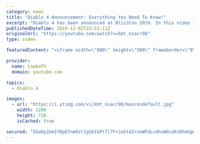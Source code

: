 ```yaml
---
category: news
title: "Diablo 4 Announcement: Everything You Need To Know!"
excerpt: "Diablo 4 has been announced at BlizzCon 2019. In this video I go over everything you need to know about this upcoming Blizzard Entertainment game."
publishedDateTime: 2019-11-02T22:51:11Z
originalUrl: "https://youtube.com/watch?v=Xmt_nsacr98"
type: video

featuredContent: "<iframe width=\"800\" height=\"500\" frameborder=\"0\" src=\"https://www.youtube.com/embed/Xmt_nsacr98\" allow=\"accelerometer; autoplay; encrypted-media; gyroscope; picture-in-picture\" allowfullscreen></iframe>"

provider:
  name: LowkoTV
  domain: youtube.com

topics:
  - Diablo 4

images:
  - url: "https://i.ytimg.com/vi/Xmt_nsacr98/maxresdefault.jpg"
    width: 1280
    height: 720
    isCached: true

secured: "5IwOp2UmIYRpEfnm6VrIgS6IGPt7l7F+Ja5t4ZrveWFULc4hxWdcdXxDhmUgCC+TtL4P4W9G6ogsVNf/ru/gzF1m8k8uU8hVnznR2w1U1xjKzOT4bGihZPev60yqk46UuRoQskm6B0ERBgjLP9I54g8Sb5Fx+Fq5CNHLrG4vklct8NOY/oS92u6jA+IJL5nKoAxSXa/9cIF+jdwjmNpisT8m0F+CS1YwLXflQxsXYAZt1R6c6lgxPVNiAPdEBfotSvpv3FR5wuiAVS9B/e8bzr5Ve2NEqIzjtGq4UCZ1u+UsqK8tOCpFitK0ujWUcFVQxzOlkJQGr1wzYB6YQ3JohGAd8osCxquvWV6EVaZX60fAI7LHxgjeP8IQwbfRIZjg6VRjS2IEKvdI8oSitA4ue/OaBD2ammofh81yiQEol9NMqihJQFu+AKIhRmh4lZu9;xt/BXSyP6MbiKWvG3OySOQ=="
---
```


